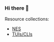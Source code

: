 ### Hi there 👋

Resource collections:
 - [NES](https://github.com/stars/hxlnt/lists/nes)
 - [TUIs/CLls](https://github.com/stars/hxlnt/lists/tuis-clis)
